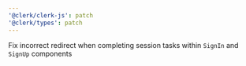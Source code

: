 ```yaml
---
'@clerk/clerk-js': patch
'@clerk/types': patch
---
```


Fix incorrect redirect when completing session tasks within `SignIn` and `SignUp` components
